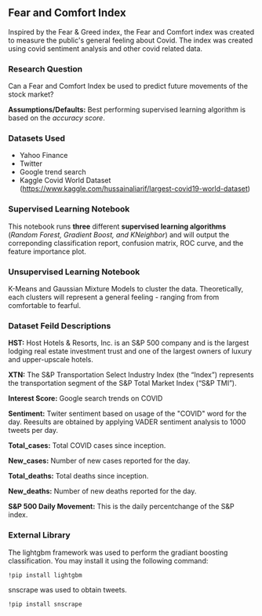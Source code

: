 ## Fear and Comfort Index

Inspired by the Fear & Greed index, the Fear and Comfort index was created to measure the public's general feeling about Covid. The index was created using covid sentiment analysis and other covid related data.
 

### Research Question

Can a Fear and Comfort Index be used to predict future movements of the stock market?

**Assumptions/Defaults:** Best performing supervised learning algorithm is based on the *accuracy score*. 

### Datasets Used

- Yahoo Finance 
- Twitter 
- Google trend search 
- Kaggle Covid World Dataset (https://www.kaggle.com/hussainaliarif/largest-covid19-world-dataset)

### Supervised Learning Notebook

This notebook runs **three** different **supervised learning algorithms** (*Random Forest, Gradient Boost, and KNeighbor*) and will output the correponding classification report, confusion matrix, ROC curve, and the feature importance plot. 

### Unsupervised Learning Notebook

K-Means and Gaussian Mixture Models to cluster the data. Theoretically, each clusters will represent a general feeling - ranging from from comfortable to fearful.

### Dataset Feild Descriptions

**HST:** Host Hotels & Resorts, Inc. is an S&P 500 company and is the largest lodging real estate investment trust and one of the largest owners of luxury and upper-upscale hotels. 

**XTN:** The S&P Transportation Select Industry Index (the “Index”) represents the transportation segment of the S&P Total Market Index (“S&P TMI”).

**Interest Score:** Google search trends on COVID

**Sentiment:** Twiter sentiment based on usage of the "COVID" word for the day. Reesults are obtained by applying VADER sentiment analysis to 1000 tweets per day.

**Total_cases:** Total COVID cases since inception. 

**New_cases:** Number of new cases reported for the day.

**Total_deaths:** Total deaths since inception. 

**New_deaths:** Number of new deaths reported for the day. 

**S&P 500 Daily Movement:** This is the daily percentchange of the S&P index. 

### External Library

The lightgbm framework was used to perform the gradiant boosting classification. You may install it using the following command:

```!pip install lightgbm```

snscrape was used to obtain tweets.  

```!pip install snscrape```
